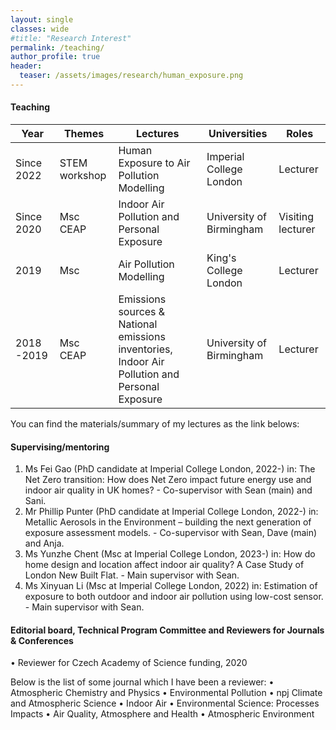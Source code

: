 ```yaml
---
layout: single
classes: wide
#title: "Research Interest"
permalink: /teaching/
author_profile: true
header:
  teaser: /assets/images/research/human_exposure.png
---
```


#### Teaching

| Year          | Themes        | Lectures  | Universities        | Roles |
| ------------- | ------------- |------------- |------------- | ----------- |
| Since 2022    | STEM workshop |Human Exposure to Air Pollution Modelling | Imperial College London | Lecturer|
| Since 2020    | Msc CEAP | Indoor Air Pollution and Personal Exposure | University of Birmingham | Visiting lecturer|
| 2019          | Msc | Air Pollution Modelling | King's College London | Lecturer|
| 2018 -2019    | Msc CEAP| Emissions sources & National emissions inventories, Indoor Air Pollution and Personal Exposure |University of Birmingham |  Lecturer|

You can find the materials/summary of my lectures as the link belows:

#### Supervising/mentoring

1. Ms Fei Gao (PhD candidate at Imperial College London, 2022-) in: The Net Zero transition: How does Net Zero impact future energy use and indoor air quality in UK homes? - Co-supervisor with Sean (main) and Sani.
2. Mr Phillip Punter (PhD candidate at Imperial College London, 2022-) in: Metallic Aerosols in the Environment – building the next generation of exposure assessment models. - Co-supervisor with Sean, Dave (main) and Anja.
3. Ms Yunzhe Chent (Msc at Imperial College London, 2023-) in: How do home design and location affect indoor air quality? 
 A Case Study of London New Built Flat. - Main supervisor with Sean.
4. Ms Xinyuan Li (Msc at Imperial College London, 2022) in: Estimation of exposure to both outdoor and indoor air pollution using low-cost sensor. - Main supervisor with Sean.

#### Editorial board, Technical Program Committee and Reviewers for Journals & Conferences

• Reviewer for Czech Academy of Science funding, 2020

Below is the list of some journal which I have been a reviewer:
• Atmospheric Chemistry and Physics
• Environmental Pollution
• npj Climate and Atmospheric Science
• Indoor Air
• Environmental Science: Processes Impacts
• Air Quality, Atmosphere and Health
• Atmospheric Environment

